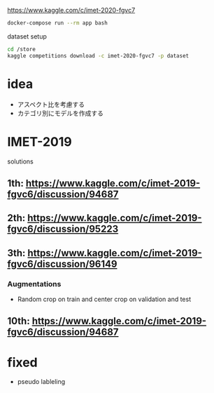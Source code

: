 https://www.kaggle.com/c/imet-2020-fgvc7

```sh
docker-compose run --rm app bash
```

dataset setup
```sh
cd /store
kaggle competitions download -c imet-2020-fgvc7 -p dataset
```
# idea

* アスペクト比を考慮する
* カテゴリ別にモデルを作成する

# IMET-2019

solutions
## 1th: https://www.kaggle.com/c/imet-2019-fgvc6/discussion/94687
## 2th: https://www.kaggle.com/c/imet-2019-fgvc6/discussion/95223
## 3th: https://www.kaggle.com/c/imet-2019-fgvc6/discussion/96149
### Augmentations
* Random crop on train and center crop on validation and test


## 10th: https://www.kaggle.com/c/imet-2019-fgvc6/discussion/94687

# fixed

* pseudo lableling

